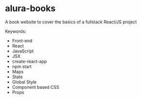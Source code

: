 # alura-books
A book website to cover the basics of a fullstack React/JS project

Keywords:
- Front-end
- React
- JavaScript
- JSX
- create-react-app
- npm start
- Maps
- State
- Global Style
- Component based CSS
- Props